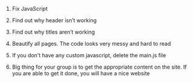 1.	Fix JavaScript
2.	Find out why header isn’t working
3.	Find out why titles aren’t working




1. Beautify all pages. The code looks very messy and hard to read
2. If you don't have any custom javascript, delete the main.js file
3. Big thing for your group is to get the appropriate content on the site. If you are able to get it done, you will have a nice website
